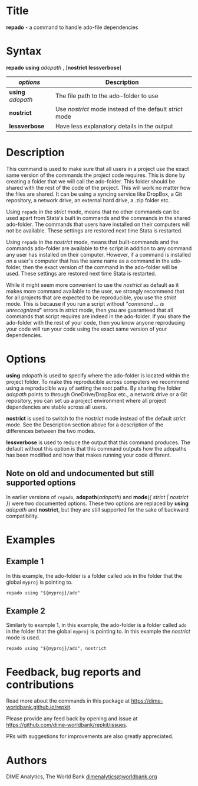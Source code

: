 # Title

__repado__ - a command to handle ado-file dependencies

# Syntax

__repado__ __using__ _adopath_ , [__nostrict__ __lessverbose__]

| _options_ | Description |
|-----------|-------------|
| __using__ _adopath_ | The file path to the ado-folder to use |
| __nostrict__        | Use _nostrict_ mode instead of the default _strict_ mode |
| __lessverbose__     | Have less explanatory details in the output |

# Description

This command is used to make sure that all users in a project use the exact same version of the commands the project code requires. This is done by creating a folder that we will call the ado-folder. This folder should be shared with the rest of the code of the project. This will work no matter how the files are shared. It can be using a syncing service like DropBox, a Git repository, a network drive, an external hard drive, a .zip folder etc.

Using `repado` in the _strict_ mode, means that no other commands can be used apart from Stata's built in commands and the commands in the shared ado-folder.
The commands that users have installed on their computers will not be available.
These settings are restored next time Stata is restarted.

Using `repado` in the _nostrict_ mode, means that built-commands and the commands ado-folder are available to the script in addition to any command any user has installed on their computer. However, if a command is installed on a user's computer that has the same name as a command in the ado-folder, then the exact version of the command in the ado-folder will be used.
These settings are restored next time Stata is restarted.

While it might seem more convenient to use the _nostrict_ as default as it makes more command available to the user, we strongly recommend that for all projects that are expected to be reproducible, you use the _strict_ mode. This is because if you run a script without "_command ... is unrecognized_" errors in _strict_ mode, then you are guaranteed that all commands that script requires are indeed in the ado-folder. If you share the ado-folder with the rest of your code, then you know anyone reproducing your code will run your code using the exact same version of your dependencies.

# Options

__using__ _adopath_ is used to specify where the ado-folder is located within the project folder. To make this reproducible across computers we recommend using a reproducible way of setting the root paths.
By sharing the folder _adopath_ points to through OneDrive/DropBox etc.,
a network drive or a Git repository, you can set up a project environment
where all project dependencies are stable across all users.

__nostrict__ is used to switch to the _nostrict_ mode
instead of the default _strict_ mode.
See the Description section above for a description of
the differences between the two modes.

__lessverbose__ is used to reduce the output that this command produces. The default without this option is that this command outputs how the adopaths has been modified and how that makes running your code different.

## Note on old and undocumented but still supported options

In earlier versions of `repado`, __adopath__(_adopath_)
and __mode__(_{_ _strict_ _|_ _nostrict_ _}_) were two documented options.
These two options are replaced by __using__ _adopath_ and __nostrict__,
but they are still supported for the sake of backward compatibility.

# Examples

## Example 1

In this example, the ado-folder is a folder called `ado` in the folder that the global `myproj` is pointing to.

```
repado using "${myproj}/ado"
```

## Example 2

Similarly to example 1, in this example,
the ado-folder is a folder called `ado` in the folder
that the global `myproj` is pointing to.
In this example the _nostrict_ mode is used.

```
repado using "${myproj}/ado", nostrict
```

# Feedback, bug reports and contributions

Read more about the commands in this package at https://dime-worldbank.github.io/repkit.

Please provide any feed back by opening and issue at https://github.com/dime-worldbank/repkit/issues.

PRs with suggestions for improvements are also greatly appreciated.

# Authors

DIME Analytics, The World Bank dimenalytics@worldbank.org
